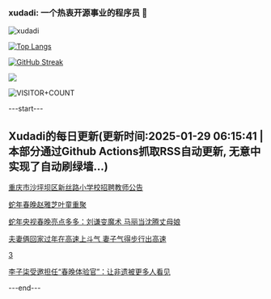 ### xudadi: 一个热衷开源事业的程序员 👋

![xudadi](https://github-readme-stats-git-masterorgs-github-readme-stats-team.vercel.app/api?username=xudadi)

[![Top Langs](https://github-readme-stats.vercel.app/api/top-langs/?username=xudadi)](https://github.com/anuraghazra/github-readme-stats)

[![GitHub Streak](https://streak-stats.demolab.com?user=xudadi&locale=zh_Hans)](https://git.io/streak-stats)

![](https://raw.githubusercontent.com/xudadi/xudadi/main/assets/github-contribution-grid-snake.svg)

![VISITOR+COUNT](https://komarev.com/ghpvc/?username=xudadi&label=VISITOR+COUNT)


---start---

## Xudadi的每日更新(更新时间:2025-01-29 06:15:41 | 本部分通过Github Actions抓取RSS自动更新, 无意中实现了自动刷绿墙...)

[重庆市沙坪坝区新丝路小学校招聘教师公告](https://www.gongkaoleida.com/article/2277560)

[蛇年春晚赵雅芝叶童重聚](https://m.163.com/news/article/JN1473DS0001899O.html)

[蛇年央视春晚亮点多多：刘谦变魔术 马丽当沈腾丈母娘](https://m.163.com/news/article/JN0OLTVL051492T3.html)

[夫妻俩回家过年在高速上斗气 妻子气得步行出高速](https://m.163.com/news/article/JN0JR5JD051492T3.html)

[3](https://m.163.com/touch/news/sub/domestic)

[李子柒受邀担任“春晚体验官”：让非遗被更多人看见](https://m.163.com/news/article/JN08QLGK051492T3.html)

---end---
